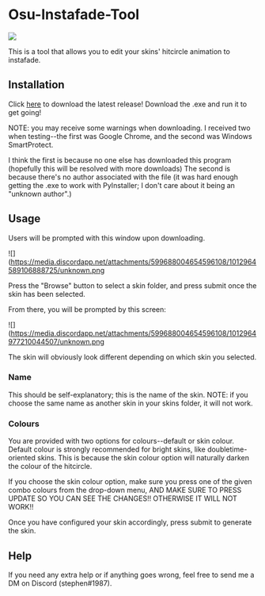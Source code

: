 # Osu-Instafade-Tool

![](https://media.discordapp.net/attachments/599688004654596108/1012967712869322803/ezgif.com-gif-maker.gif)

This is a tool that allows you to edit your skins' hitcircle animation to instafade.

## Installation

Click [here](https://github.com/clarks03/Osu-Instafade-Tool/releases) to download the latest release! Download the .exe and run it to get going!

NOTE: you may receive some warnings when downloading. I received two when testing--the first was Google Chrome, and the second was Windows SmartProtect.

I think the first is because no one else has downloaded this program (hopefully this will be resolved with more downloads)
The second is because there's no author associated with the file (it was hard enough getting the .exe to work with PyInstaller; I don't care about it being an "unknown author".)

## Usage

Users will be prompted with this window upon downloading.

![](https://media.discordapp.net/attachments/599688004654596108/1012964589106888725/unknown.png

Press the "Browse" button to select a skin folder, and press submit once the skin has been selected.

From there, you will be prompted by this screen:

![](https://media.discordapp.net/attachments/599688004654596108/1012964977210044507/unknown.png

The skin will obviously look different depending on which skin you selected.

### Name

This should be self-explanatory; this is the name of the skin. NOTE: if you choose the same name as another skin in your skins folder, it will not work.

### Colours

You are provided with two options for colours--default or skin colour. Default colour is strongly recommended for bright skins, like doubletime-oriented skins. This is because the skin colour option will naturally darken the colour of the hitcircle.

If you choose the skin colour option, make sure you press one of the given combo colours from the drop-down menu, AND MAKE SURE TO PRESS UPDATE SO YOU CAN SEE THE CHANGES!! OTHERWISE IT WILL NOT WORK!!

Once you have configured your skin accordingly, press submit to generate the skin.


## Help

If you need any extra help or if anything goes wrong, feel free to send me a DM on Discord (stephen#1987).

